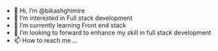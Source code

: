 - 👋 Hi, I’m @bikashghimire
- 👀 I’m interested in Full stack development
- 🌱 I’m currently learning Front end stack
- 💞️ I’m looking to forward to enhance my skill in full stack development
- 📫 How to reach me ...

<!---
bikashghimire/bikashghimire is a ✨ special ✨ repository because its `README.md` (this file) appears on your GitHub profile.
You can click the Preview link to take a look at your changes.
--->
